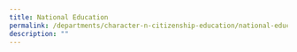 ```yaml
---
title: National Education
permalink: /departments/character-n-citizenship-education/national-education/
description: ""
---
```

